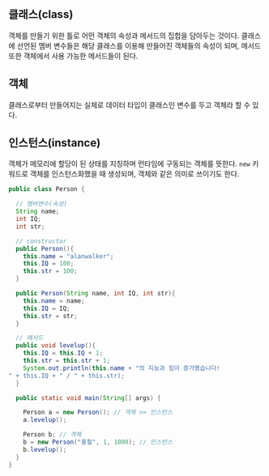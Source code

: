 ## 클래스(class)

객체를 만들기 위한 틀로 어떤 객체의 속성과 메서드의 집합을 담아두는 것이다. 클래스에 선언된 멤버 변수들은 해당 클래스를 이용해 만들어진 객체들의 속성이 되며, 메서드 또한 객체에서 사용 가능한 메서드들이 된다.

## 객체

클래스로부터 만들어지는 실체로 데이터 타입이 클래스인 변수를 두고 객체라 할 수 있다.

## 인스턴스(instance)

객체가 메모리에 할당이 된 상태를 지칭하며 런타임에 구동되는 객체를 뜻한다. `new` 키워드로 객체를 인스턴스화했을 때 생성되며, 객체와 같은 의미로 쓰이기도 한다.

```java
public class Person {

  // 멤버변수(속성)
  String name;
  int IQ;
  int str;

  // constructor
  public Person(){
    this.name = "alanwalker";
    this.IQ = 100;
    this.str = 100;
  }

  public Person(String name, int IQ, int str){
    this.name = name;
    this.IQ = IQ;
    this.str = str;
  }

  // 메서드
  public void levelup(){
    this.IQ = this.IQ + 1;
    this.str = this.str + 1;
    System.out.println(this.name + "의 지능과 힘이 증가했습니다!
" + this.IQ + " / " + this.str);
  }

  public static void main(String[] args) {

    Person a = new Person(); // 객체 >> 인스턴스
    a.levelup();

    Person b; // 객체
    b = new Person("홍철", 1, 1000); // 인스턴스
    b.levelup();
  }
}
```
